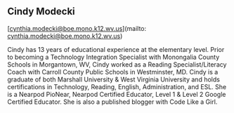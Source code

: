 ## Cindy Modecki

[cynthia.modecki@boe.mono.k12.wv.us](mailto: cynthia.modecki@boe.mono.k12.wv.us)

Cindy has 13 years of educational experience at the elementary level. Prior to becoming a Technology Integration Specialist with Monongalia County Schools in Morgantown, WV, Cindy worked as a Reading Specialist/Literacy Coach with Carroll County Public Schools in Westminster, MD. Cindy is a graduate of both Marshall University & West Virginia University and holds certifications in Technology, Reading, English, Administration, and ESL. She is a Nearpod PioNear, Nearpod Certified Educator,  Level 1 & Level 2 Google Certified Educator. She is also a published blogger with Code Like a Girl.
